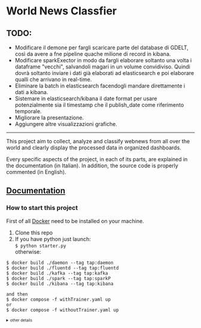 # World News Classfier

## TODO:
- Modificare il demone per fargli scaricare parte del database di GDELT, così da avere a fne pipeline quache milione di record in kibana.
- Modificare sparkExector in modo da fargli elaborare soltanto una volta i dataframe "vecchi", salvandoli magari in un volume convidiviso. Quindi dovrà soltanto inviare i dati già elaborati ad elasticsearch e poi elaborare qualli che arrivano in real-time.
- Eliminare la batch in elasticsearch facendogli mandare direttamente i dati a kibana.
- Sistemare in elasticsearch/kibana il date format per usare potenzialmente sia il timestamp che il publish_date come riferimento temporale.
- Migliorare la presentazione.
- Aggiungere altre visualizzazioni grafiche.
---
This project aim to collect, analyze and classify webnews from all over the world and clearly display the processed data in organized dashboards.

Every specific aspects of the project, in each of its parts, are explained in the documentation (in Italian). In addition, the source code is properly commented (in English).

[Documentation](./book/presentation.ipynb)
---

### How to start this project
First of all [Docker](https://www.docker.com/) need to be installed on your machine.

1. Clone this repo
2. If you have python just launch:  
`$ python starter.py`  
otherwise:
```
$ docker build ./daemon --tag tap:daemon
$ docker build ./fluentd --tag tap:fluentd
$ docker build ./kafka --tag tap:kafka
$ docker build ./spark --tag tap:sparkP
$ docker build ./kibana --tag tap:kibana

and then
$ docker compose -f withTrainer.yaml up
or
$ docker compose -f withoutTrainer.yaml up
``` 

<details>
    <summary style="font-size:10px">other details</summary>
    Con i broccoli in padella si va sempre sul sicuro. Si tratta infatti di un contorno di stagione sfizioso e saporito che si presta a varie combinazioni. Grazie al loro gusto, deciso ma delicato allo stesso tempo, sono un accompagnamento ideale a secondi piatti di carne o di pesce, in particolar modo il baccalà. Per una cena più leggera e veloce sono ottimi anche con i formaggi e le uova.
    Abbinati alle salsicce costituiscono un gustoso secondo piatto, ma anche una coppia vincente per condire la pasta o farcire rustiche torte salate. I broccoletti in padella sono una pietanza tanto versatile da risultare imprescindibile.
    In questa ricetta vi proponiamo di far saltare le cimette dei broccoli. La parte più dura dei gambi e le foglie sono preziosi ingredienti per la preparazione di minestre o passati di verdura.
    Se amate questa deliziosa varietà di cruciferae, ricca di elementi nutritivi e vitamina C, approfittatene ora che la stagione è iniziata. Le ricette con i broccoli sono svariate, potete passare con gusto da una Crema di broccoli al latte di cocco alle Polpette, senza lasciarvi sfuggire la Quiche di patate con cavolfiori, caciotta e broccoli o i Ravioli di sfoglia con crema di broccoli e acciughe.
</details>